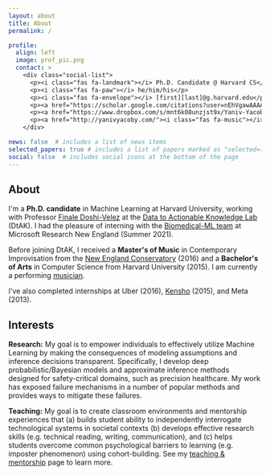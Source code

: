 ```yaml
---
layout: about
title: About
permalink: /

profile:
  align: left
  image: prof_pic.png
  contact: >
    <div class="social-list">
      <p><i class="fas fa-landmark"></i> Ph.D. Candidate @ Harvard CS</p>
      <p><i class="fas fa-paw"></i> he/him/his</p>
      <p><i class="fas fa-envelope"></i> [first][last]@g.harvard.edu</p>
      <p><a href="https://scholar.google.com/citations?user=nEhVgawAAAAJ&hl=en"><i class="ai ai-google-scholar-square"></i> google scholar</a></p>
      <p><a href="https://www.dropbox.com/s/mnt6k08unzjst9x/Yaniv-Yacoby-cv-2021.pdf?dl=0"><i class="fas fa-tree"></i> curriculum vitae</a></p>      
      <p><a href="http://yanivyacoby.com/"><i class="fas fa-music"></i> music</a></p>      
    </div>

news: false  # includes a list of news items
selected_papers: true # includes a list of papers marked as "selected={true}"
social: false  # includes social icons at the bottom of the page
---
```



## About

I'm a **Ph.D. candidate** in Machine Learning at Harvard University, 
working with Professor [Finale Doshi-Velez](https://finale.seas.harvard.edu/)
at the [Data to Actionable Knowledge Lab](https://dtak.github.io/) (DtAK).
I had the pleasure of interning with the [Biomedical-ML team](https://www.microsoft.com/en-us/research/theme/biomedical-ml/) at Microsoft Research New England (Summer 2021).

Before joining DtAK, I received a **Master's of Music** in Contemporary Improvisation from the [New England Conservatory](https://necmusic.edu/dual-degree-programs) (2016) and a **Bachelor's of Arts** in Computer Science from Harvard University (2015). I am currently a performing [musician](http://yanivyacoby.com/).

I've also completed internships at Uber (2016), [Kensho](https://www.kensho.com/) (2015), and Meta (2013).


## Interests

**Research:** My goal is to empower individuals to effectively utilize Machine Learning by making the consequences of modeling assumptions and inference decisions transparent.
Specifically, I develop deep probabilistic/Bayesian models and approximate inference methods designed for safety-critical domains, such as precision healthcare.
My work has exposed failure mechanisms in a number of popular methods and provides ways to mitigate these failures.

**Teaching:** My goal is to create classroom environments and mentorship experiences that (a) builds student ability to independently interrogate technological systems in societal contexts (b) develops effective research skills (e.g. technical reading, writing, communication), and (c) helps students overcome common psychological barriers to learning (e.g. imposter phenomenon) using cohort-building. See my [teaching & mentorship](/teaching) page to learn more.

